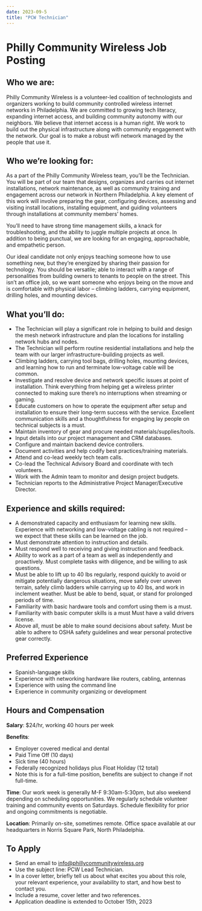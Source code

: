 ```yaml
---
date: 2023-09-5
title: "PCW Technician"
---
```


# Philly Community Wireless Job Posting

## Who we are:
Philly Community Wireless is a volunteer-led coalition of technologists and organizers working to build community controlled wireless internet networks in Philadelphia. We are committed to growing tech literacy, expanding internet access, and building community autonomy with our neighbors. We believe that internet access is a human right. We work to build out the physical infrastructure along with community engagement with the network. Our goal is to make a robust wifi network managed by the people that use it.

## Who we’re looking for:
As a part of the Philly Community Wireless team, you’ll be the Technician. You will be part of our team that designs, organizes and carries out internet installations, network maintenance, as well as community training and engagement across our network in Northern Philadelphia. A key element of this work will involve preparing the gear, configuring devices, assessing and visiting install locations, installing equipment, and guiding volunteers through installations at community members’ homes. 

You’ll need to have strong time management skills, a knack for troubleshooting, and the ability to juggle multiple projects at once. In addition to being punctual, we are looking for an engaging, approachable, and empathetic person. 

Our ideal candidate not only enjoys teaching someone how to use something new, but they’re energized by sharing their passion for technology. You should be versatile; able to interact with a range of personalities from building owners to tenants to people on the street. This isn’t an office job, so we want someone who enjoys being on the move and is comfortable with physical labor – climbing ladders, carrying equipment, drilling holes, and mounting devices. 

## What you’ll do:
* The Technician will play a significant role in helping to build and design the mesh network infrastructure and plan the locations for installing network hubs and nodes.
* The Technician will perform routine residential installations and help the team with our larger infrastructure-building projects as well.
* Climbing ladders, carrying tool bags, drilling holes, mounting devices, and learning how to run and terminate low-voltage cable will be common. 
* Investigate and resolve device and network specific issues at point of installation. Think everything from helping get a wireless printer connected to making sure there’s no interruptions when streaming or gaming.
* Educate customers on how to operate the equipment after setup and installation to ensure their long-term success with the service. Excellent communication skills and a thoughtfulness for engaging lay people on technical subjects is a must.
* Maintain inventory of gear and procure needed materials/supplies/tools.
* Input details into our project management and CRM databases.
* Configure and maintain backend device controllers.
* Document activities and help codify best practices/training materials.
* Attend and co-lead weekly tech team calls.
* Co-lead the Technical Advisory Board and coordinate with tech volunteers.
* Work with the Admin team to monitor and design project budgets.
* Technician reports to the Administrative Project Manager/Executive Director.

## Experience and skills required:
* A demonstrated capacity and enthusiasm for learning new skills. Experience with networking and low-voltage cabling is not required – we expect that these skills can be learned on the job.
* Must demonstrate attention to instruction and details.
* Must respond well to receiving and giving instruction and feedback.
* Ability to work as a part of a team as well as independently and proactively. Must complete tasks with diligence, and be willing to ask questions.
* Must be able to lift up to 40 lbs regularly, respond quickly to avoid or mitigate potentially dangerous situations, move safely over uneven terrain, safely climb ladders while carrying up to 40 lbs, and work in inclement weather. Must be able to bend, squat, or stand for prolonged periods of time.
* Familiarity with basic hardware tools and comfort using them is a must.
* Familiarity with basic computer skills is a must
  Must have a valid drivers license.
* Above all, must be able to make sound decisions about safety. Must be able to adhere to OSHA safety guidelines and wear personal protective gear correctly.

## Preferred Experience
* Spanish-language skills
* Experience with networking hardware like routers, cabling, antennas
* Experience with using the command line
* Experience in community organizing or development

## Hours and Compensation
**Salary**: $24/hr, working 40 hours per week  

**Benefits**: 
* Employer covered medical and dental
* Paid Time Off (10 days)
* Sick time (40 hours)
* Federally recognized holidays plus Float Holiday (12 total)
* Note this is for a full-time position, benefits are subject to change if not full-time.

**Time**: Our work week is generally M-F 9:30am-5:30pm, but also weekend depending on scheduling opportunities. We regularly schedule volunteer training and community events on Saturdays. Schedule flexibility for prior and ongoing commitments is negotiable. 

**Location**: Primarily on-site, sometimes remote. Office space available at our headquarters in Norris Square Park, North Philadelphia.

## To Apply
* Send an email to info@phillycommunitywireless.org
* Use the subject line: PCW Lead Technician.
* In a cover letter, briefly tell us about what excites you about this role, your relevant experience, your availability to start, and how best to contact you.
* Include a resume, cover letter and two references.
* Application deadline is extended to October 15th, 2023
